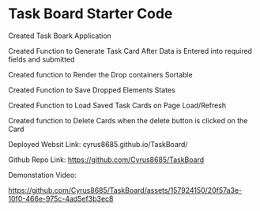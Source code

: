 # Task Board Starter Code
Created Task Boark Application

Created Function to Generate Task Card After Data is Entered into required fields and submitted

Created function to Render the Drop containers Sortable

Created Function to Save Dropped Elements States

Created Function to Load Saved Task Cards on Page Load/Refresh

Created function to Delete Cards when the delete button is clicked on the Card

Deployed Websit Link: cyrus8685.github.io/TaskBoard/

Github Repo Link: https://github.com/Cyrus8685/TaskBoard

Demonstation Video:


https://github.com/Cyrus8685/TaskBoard/assets/157924150/20f57a3e-10f0-466e-975c-4ad5ef3b3ec8


